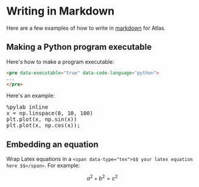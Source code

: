 # Writing in Markdown

Here are a few examples of how to write in [markdown](http://docs.atlas.oreilly.com/ch13.html#markdownref) for Atlas.  

## Making a Python program executable

Here's how to make a program executable:

```html
<pre data-executable="true" data-code-language="python">
...
</pre>
```

Here's an example:

<pre data-executable="true" data-code-language="python">
%pylab inline
x = np.linspace(0, 10, 100)
plt.plot(x, np.sin(x))
plt.plot(x, np.cos(x));
</pre>

## Embedding an equation

Wrap Latex equations in a `<span data-type="tex">$$ your latex equation here $$</span>`.  For example:

<span data-type="tex">$$a^2 + b^2 = c^2$$</span>
